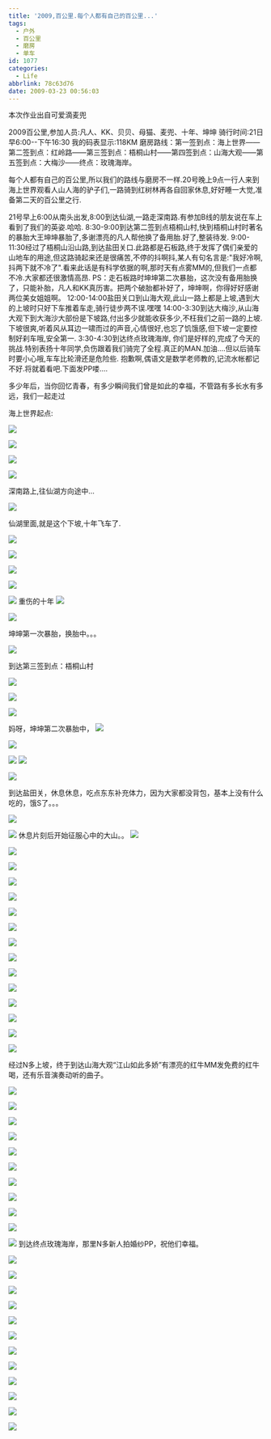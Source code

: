 ```yaml
---
title: '2009,百公里.每个人都有自己的百公里...'
tags:
  - 户外
  - 百公里
  - 磨房
  - 单车
id: 1077
categories:
  - Life
abbrlink: 78c63d76
date: 2009-03-23 00:56:03
---
```


本次作业出自可爱滴麦兜

2009百公里,参加人员:凡人、KK、贝贝、母猫、麦兜、十年、坤坤
骑行时间:21日早6:00--下午16:30
我的码表显示:118KM
磨房路线：第一签到点：海上世界——第二签到点：红岭路——第三签到点：梧桐山村——第四签到点：山海大观——第五签到点：大梅沙——终点：玫瑰海岸。

每个人都有自己的百公里,所以我们的路线与磨房不一样.20号晚上9点一行人来到海上世界观看人山人海的驴子们,一路骑到红树林再各自回家休息,好好睡一大觉,准备第二天的百公里之行.

21号早上6:00从南头出发,8:00到达仙湖,一路走深南路.有参加B线的朋友说在车上看到了我们的英姿.哈哈.
8:30-9:00到达第二签到点梧桐山村,快到梧桐山村时著名的暴胎大王坤坤暴胎了,多谢漂亮的凡人帮他换了备用胎.好了,整装待发.
9:00-11:30经过了梧桐山沿山路,到达盐田关口.此路都是石板路,终于发挥了偶们亲爱的山地车的用途,但这路骑起来还是很痛苦,不停的抖啊抖,某人有句名言是:"我好冷啊,抖两下就不冷了".看来此话是有科学依据的啊,那时天有点雾MM的,但我们一点都不冷.大家都还很激情高昂.
PS：走石板路时坤坤第二次暴胎，这次没有备用胎换了，只能补胎，凡人和KK真历害。把两个破胎都补好了，坤坤啊，你得好好感谢两位美女姐姐啊。
12:00-14:00盐田关口到山海大观,此山一路上都是上坡,遇到大的上坡时只好下车推着车走,骑行徒步两不误.嘿嘿
14:00-3:30到达大梅沙,从山海大观下到大海沙大部份是下坡路,付出多少就能收获多少,不枉我们之前一路的上坡.下坡很爽,听着风从耳边一啸而过的声音,心情很好,也忘了饥饿感,但下坡一定要控制好刹车哦,安全第一.
3:30-4:30到达终点玫瑰海岸,
你们是好样的,完成了今天的挑战.特别表扬十年同学,负伤跟着我们骑完了全程.真正的MAN.加油....但以后骑车时要小心哦,车车比轮滑还是危险些.
抱歉啊,偶语文是数学老师教的,记流水帐都记不好.将就着看吧.下面发PP喽....

  多少年后，当你回忆青春，有多少瞬间我们曾是如此的幸福，不管路有多长水有多远，我们一起走过
<!--more-->
海上世界起点:

![](/images/2009/03/23_20090323_11068.jpg)

![](/images/2009/03/23_20090323_11069.jpg)

![](/images/2009/03/23_20090323_11070.jpg)

![](/images/2009/03/23_20090323_11071.jpg)

深南路上,往仙湖方向途中...

![](/images/2009/03/23_20090323_11072.jpg)

仙湖里面,就是这个下坡,十年飞车了.

![](/images/2009/03/23_20090323_11073.jpg)

![](/images/2009/03/23_20090323_11074.jpg)

![](/images/2009/03/23_20090323_11075.jpg)

![](/images/2009/03/23_20090323_11076.jpg)

![](/images/2009/03/23_20090323_11077.jpg)
重伤的十年
![](/images/2009/03/23_20090323_11078.jpg)

![](/images/2009/03/23_20090323_11079.jpg)

坤坤第一次暴胎，换胎中。。。

![](/images/2009/03/23_20090323_11080.jpg)

到达第三签到点：梧桐山村

![](/images/2009/03/23_20090323_11081.jpg)

![](/images/2009/03/23_20090323_11082.jpg)

![](/images/2009/03/23_20090323_11083.jpg)

妈呀，坤坤第二次暴胎中，
![](/images/2009/03/23_20090323_11084.jpg)

![](/images/2009/03/23_20090323_11085.jpg)

![](/images/2009/03/23_20090323_11086.jpg)
![](/images/2009/03/23_20090323_11087.jpg)

![](/images/2009/03/23_20090323_11088.jpg)

到达盐田关，休息休息，吃点东东补充体力，因为大家都没背包，基本上没有什么吃的，饿S了。。。

![](/images/2009/03/23_20090323_11089.jpg)

![](/images/2009/03/23_20090323_11090.jpg)
休息片刻后开始征服心中的大山。。
![](/images/2009/03/23_20090323_11091.jpg)

![](/images/2009/03/23_20090323_11092.jpg)

![](/images/2009/03/23_20090323_11093.jpg)

![](/images/2009/03/23_20090323_11094.jpg)

![](/images/2009/03/23_20090323_11095.jpg)

![](/images/2009/03/23_20090323_11096.jpg)

![](/images/2009/03/23_20090323_11097.jpg)

![](/images/2009/03/23_20090323_11098.jpg)

![](/images/2009/03/23_20090323_11099.jpg)

![](/images/2009/03/23_20090323_11100.jpg)

![](/images/2009/03/23_20090323_11101.jpg)

![](/images/2009/03/23_20090323_11102.jpg)

![](/images/2009/03/23_20090323_11103.jpg)

![](/images/2009/03/23_20090323_11104.jpg)

![](/images/2009/03/23_20090323_11105.jpg)

经过N多上坡，终于到达山海大观“江山如此多娇”有漂亮的红牛MM发免费的红牛喝，还有乐音演奏动听的曲子。

![](/images/2009/03/23_20090323_11106.jpg)

![](/images/2009/03/23_20090323_11107.jpg)

![](/images/2009/03/23_20090323_11108.jpg)

![](/images/2009/03/23_20090323_11109.jpg)

![](/images/2009/03/23_20090323_11110.jpg)

![](/images/2009/03/23_20090323_11111.jpg)

![](/images/2009/03/23_20090323_11112.jpg)

![](/images/2009/03/23_20090323_11113.jpg)

![](/images/2009/03/23_20090323_11114.jpg)

![](/images/2009/03/23_20090323_11115.jpg)

![](/images/2009/03/23_20090323_11116.jpg)
到达终点玫瑰海岸，那里N多新人拍婚纱PP，祝他们幸福。

![](/images/2009/03/23_20090323_11117.jpg)

![](/images/2009/03/23_20090323_11118.jpg)

![](/images/2009/03/23_20090323_11119.jpg)

![](/images/2009/03/23_20090323_11120.jpg)

![](/images/2009/03/23_20090323_11121.jpg)

![](/images/2009/03/23_20090323_11122.jpg)

![](/images/2009/03/23_20090323_11123.jpg)

![](/images/2009/03/23_20090323_11124.jpg)

![](/images/2009/03/23_20090323_11125.jpg)

![](/images/2009/03/23_20090323_11126.jpg)

![](/images/2009/03/23_20090323_11127.jpg)

![](/images/2009/03/23_20090323_11128.jpg)